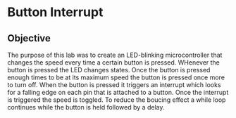 # Button Interrupt
## Objective
The purpose of this lab was to create an LED-blinking microcontroller that changes the speed every time a certain button is pressed.  WHenever the button is pressed the LED changes states.  Once the button is pressed enough times to be at its maximum speed the button is pressed once more to turn off.  When the button is pressed it triggers an interrupt which looks for a falling edge on each pin that is attached to a button.  Once the interrupt is triggered the speed is toggled.  To reduce the boucing effect a while loop continues while the button is held followed by a delay.
